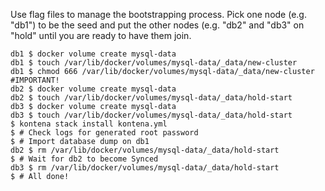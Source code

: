Use flag files to manage the bootstrapping process. Pick one node (e.g. "db1") to be the seed and put the other nodes
(e.g. "db2" and "db3" on "hold" until you are ready to have them join.


    db1 $ docker volume create mysql-data
    db1 $ touch /var/lib/docker/volumes/mysql-data/_data/new-cluster
    db1 $ chmod 666 /var/lib/docker/volumes/mysql-data/_data/new-cluster  #IMPORTANT!
    db2 $ docker volume create mysql-data
    db2 $ touch /var/lib/docker/volumes/mysql-data/_data/hold-start
    db3 $ docker volume create mysql-data
    db3 $ touch /var/lib/docker/volumes/mysql-data/_data/hold-start
    $ kontena stack install kontena.yml
    $ # Check logs for generated root password
    $ # Import database dump on db1
    db2 $ rm /var/lib/docker/volumes/mysql-data/_data/hold-start
    $ # Wait for db2 to become Synced
    db3 $ rm /var/lib/docker/volumes/mysql-data/_data/hold-start
    $ # All done!
